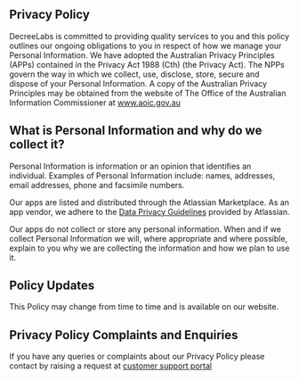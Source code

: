 ## Privacy Policy 

DecreeLabs is committed to providing quality services to you and this policy outlines our ongoing obligations to you in respect of how we manage your Personal Information.
We have adopted the Australian Privacy Principles (APPs) contained in the Privacy Act 1988 (Cth) (the Privacy Act). The NPPs govern the way in which we collect, use, disclose, store, secure and dispose of your Personal Information.
A copy of the Australian Privacy Principles may be obtained from the website of The Office of the Australian Information Commissioner at www.aoic.gov.au

## What is Personal Information and why do we collect it?

Personal Information is information or an opinion that identifies an individual. Examples of Personal Information include: names, addresses, email addresses, phone and facsimile numbers.

Our apps are listed and distributed through the Atlassian Marketplace. As an app vendor, we adhere to the [Data Privacy Guidelines](https://developer.atlassian.com/platform/marketplace/data-privacy-guidelines/) provided by Atlassian.

Our apps do not collect or store any personal information. When and if we collect Personal Information we will, where appropriate and where possible, explain to you why we are collecting the information and how we plan to use it.

## Policy Updates

This Policy may change from time to time and is available on our website.

## Privacy Policy Complaints and Enquiries

If you have any queries or complaints about our Privacy Policy please contact by raising a request at [customer support portal](https://decreelabs.atlassian.net/servicedesk/customer/portal/3)






